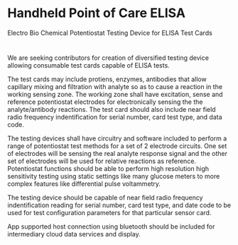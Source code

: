 # Handheld Point of Care ELISA
Electro Bio Chemical Potentiostat Testing Device for ELISA Test Cards
# 
  We are seeking contributors for creation of diversified testing device allowing consumable test cards capable of ELISA tests.

  The test cards may include protiens, enzymes, antibodies that allow capillary mixing and filtration with analyte so as to cause    a reaction in the working sensing zone. The working zone shall have excitation, sense and reference potentiostat electrodes for electronically sensing the the analyte/antibody reactions. The test card should also include near field radio frequency indentification for serial number, card test type, and data code.

  The testing devices shall have circuitry and software included to perform a range of potentiostat test methods for a set of 2 electrode circuits. One set of electrodes will be sensing the real analyte response signal and the other set of electrodes will be used for relative reactions as reference. Potentiostat functions should be able to perform high resolution high sensitivity testing using static settings like many glucose meters to more complex features like differential pulse voltammetry.

  The testing device should be capable of near field radio frequency indentification reading for serial number, card test type, and date code to be used for test configuration parameters for that particular sensor card.

  App supported host connection using bluetooth should be included for intermediary cloud data services and display.

